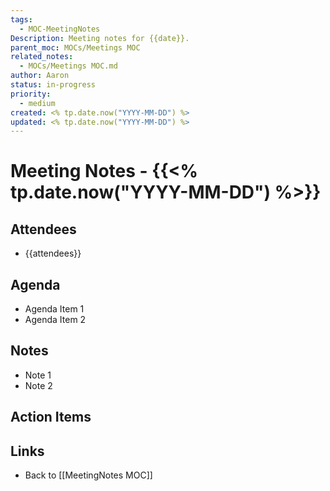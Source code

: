 ```yaml
---
tags:
  - MOC-MeetingNotes
Description: Meeting notes for {{date}}.
parent_moc: MOCs/Meetings MOC
related_notes:
  - MOCs/Meetings MOC.md
author: Aaron
status: in-progress
priority:
  - medium
created: <% tp.date.now("YYYY-MM-DD") %>
updated: <% tp.date.now("YYYY-MM-DD") %>
---
```


# Meeting Notes - {{<% tp.date.now("YYYY-MM-DD") %>}}

## Attendees
- {{attendees}}

## Agenda
- Agenda Item 1
- Agenda Item 2

## Notes
- Note 1
- Note 2

## Action Items


## Links
- Back to [[MeetingNotes MOC]]
